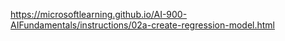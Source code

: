 https://microsoftlearning.github.io/AI-900-AIFundamentals/instructions/02a-create-regression-model.html
